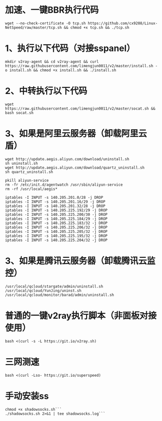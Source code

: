 # 加速、一键BBR执行代码
```wget --no-check-certificate -O tcp.sh https://github.com/cx9208/Linux-NetSpeed/raw/master/tcp.sh && chmod +x tcp.sh && ./tcp.sh```

# 1、执行以下代码（对接sspanel）
```mkdir v2ray-agent && cd v2ray-agent && curl https://raw.githubusercontent.com/limengjun0011/v2/master/install.sh -o install.sh && chmod +x install.sh && ./install.sh```

# 2、中转执行以下代码
```wget https://raw.githubusercontent.com/limengjun0011/v2/master/socat.sh && bash socat.sh``` 

# 3、如果是阿里云服务器（卸载阿里云盾）
``` 
wget http://update.aegis.aliyun.com/download/uninstall.sh
sh uninstall.sh
wget http://update.aegis.aliyun.com/download/quartz_uninstall.sh
sh quartz_uninstall.sh
```

```
pkill aliyun-service
rm -fr /etc/init.d/agentwatch /usr/sbin/aliyun-service
rm -rf /usr/local/aegis*
```

```
iptables -I INPUT -s 140.205.201.0/28 -j DROP
iptables -I INPUT -s 140.205.201.16/29 -j DROP
iptables -I INPUT -s 140.205.201.32/28 -j DROP
iptables -I INPUT -s 140.205.225.192/29 -j DROP
iptables -I INPUT -s 140.205.225.200/30 -j DROP
iptables -I INPUT -s 140.205.225.184/29 -j DROP
iptables -I INPUT -s 140.205.225.183/32 -j DROP
iptables -I INPUT -s 140.205.225.206/32 -j DROP
iptables -I INPUT -s 140.205.225.205/32 -j DROP
iptables -I INPUT -s 140.205.225.195/32 -j DROP
iptables -I INPUT -s 140.205.225.204/32 -j DROP
```

# 3、如果是腾讯云服务器（卸载腾讯云监控）
``` 
/usr/local/qcloud/stargate/admin/uninstall.sh
/usr/local/qcloud/YunJing/uninst.sh
/usr/local/qcloud/monitor/barad/admin/uninstall.sh
```

# 普通的一键v2ray执行脚本（非面板对接使用）
```bash <(curl -s -L https://git.io/v2ray.sh)```

# 三网测速
```bash <(curl -Lso- https://git.io/superspeed)```




# 手动安装ss
```wget –no-check-certificate -O shadowsocks.sh https://raw.githubusercontent.com/teddysun/shadowsocks_install/master/shadowsocks.sh
chmod +x shadowsocks.sh```
./shadowsocks.sh 2>&1 | tee shadowsocks.log```



